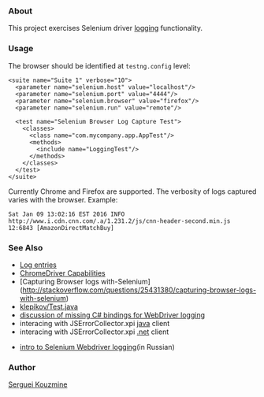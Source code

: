 ### About
This project exercises Selenium driver [logging](https://code.google.com/p/selenium/wiki/Logging) functionality.


### Usage
The browser should be identified at `testng.config` level:
```
<suite name="Suite 1" verbose="10">
  <parameter name="selenium.host" value="localhost"/>
  <parameter name="selenium.port" value="4444"/>
  <parameter name="selenium.browser" value="firefox"/>
  <parameter name="selenium.run" value="remote"/>

  <test name="Selenium Browser Log Capture Test">
    <classes>
      <class name="com.mycompany.app.AppTest"/>
      <methods>
        <include name="LoggingTest"/>
      </methods>
    </classes>
  </test>
</suite>

```
Currently Chrome and Firefox are supported. The verbosity of logs captured varies with the browser. Example:

```
Sat Jan 09 13:02:16 EST 2016 INFO http://www.i.cdn.cnn.com/.a/1.231.2/js/cnn-header-second.min.js 12:6843 [AmazonDirectMatchBuy]
```


### See Also
 - [Log entries](https://logentries.com/doc/java/)
 - [ChromeDriver Capabilities ](https://sites.google.com/a/chromium.org/chromedriver/capabilities)
 - [Capturing Browser logs with-Selenium] (http://stackoverflow.com/questions/25431380/capturing-browser-logs-with-selenium)
 - [klepikov/Test.java](https://gist.github.com/klepikov/5457750)
 - [discussion of missing C# bindings for WebDriver logging](https://code.google.com/p/selenium/issues/detail?id=6832)
 - interacing with JSErrorCollector.xpi [java](https://github.com/mguillem/JSErrorCollector) client
 - interacing with JSErrorCollector.xpi [.net](https://github.com/protectedtrust/JSErrorCollector.NET) client
 * [intro to Selenium Webdriver logging](https://comaqa.gitbook.io/selenium-webdriver-lectures/selenium-webdriver.-problemnye-momenty/loggirovanie-v-selenium-webdriver)(in Russian)

### Author
[Serguei Kouzmine](kouzmine_serguei@yahoo.com)

